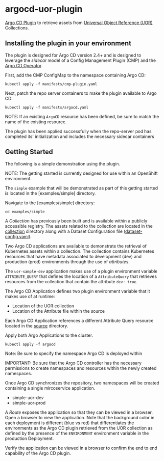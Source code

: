 # argocd-uor-plugin

[Argo CD Plugin](https://argo-cd.readthedocs.io/en/stable/user-guide/config-management-plugins) to retrieve assets from [Universal Object Reference (UOR)](https://universalreference.io) Collections.

## Installing the plugin in your environment

The plugin is designed for Argo CD version 2.4+ and is designed to leverage the _sidecar_ model of a Config Management Plugin (CMP) and the [Argo CD Operator](https://argocd-operator.readthedocs.io).

First, add the CMP ConfigMap to the namespace containing Argo CD:

```shell
kubectl apply -f manifests/cmp-plugin.yaml
```

Next, patch the repo server containers to make the plugin available to Argo CD:

```shell
kubectl apply -f manifests/argocd.yaml
```

NOTE: If an existing `ArgoCD` resource has been defined, be sure to match the name of the existing resource.

The plugin has been applied successfully when the repo-server pod has completed its' initialization and includes the necessary sidecar containers

## Getting Started

The following is a simple demonstration using the plugin.

NOTE: The getting started is currently designed for use within an OpenShift environment.

The `simple` example that will be demonstrated as part of this getting started is located in the [examples/simple] directory.

Navigate to the [examples/simple] directory:

```shell
cd examples/simple
```

A _Collection_ has previously been built and is available within a publicly accessible registry. The assets related to the collection are located in the [collection](examples/simple/collection) directory along with a Dataset Configuration file ([dataset-config.yaml](examples/simple/dataset-config.yaml)).

Two Argo CD applications are available to demonstrate the retrieval of Kubernetes assets within a collection. The collection contains Kubernetes resources that have metadata associated to development (dev) and production (prod) environments through the use of _attributes_.

The `uor-sample-dev` application makes use of a plugin environment variable `ATTRIBUTE_QUERY` that defines the location of a `AttributeQuery` that retrieves resources from the collection that contain the attribute `dev: true`.

The Argo CD Application defines two plugin environment variable that it makes use of at runtime:

* Location of the UOR collection
* Location of the Attribute file within the source

Each Argo CD Application references a different Attribute Query resource located in the [source](examples/simple/source) directory.

Apply both Argo Applications to the cluster.

```
kubectl apply -f argocd
```

Note: Be sure to specify the namespace Argo CD is deployed within

IMPORTANT: Be sure that the Argo CD controller has the necessary permissions to create namespaces and resources within the newly created namespaces.

Once Argo CD synchronizes the repository, two namespaces will be created containing a single mircoservice application.

* simple-uor-dev
* simple-uor-prod

A _Route_ exposes the application so that they can be viewed in a browser. Open a browser to view the application. Note that the background color in each deployment is different (blue vs red) that differentiates the environments as the Argo CD plugin retrieved from the UOR collection as defined by the presence of the `ENVIRONMENT` environment variable in the production Deployment.  

Verify the application can be viewed in a browser to confirm the end to end capability of the Argo CD plugin.
